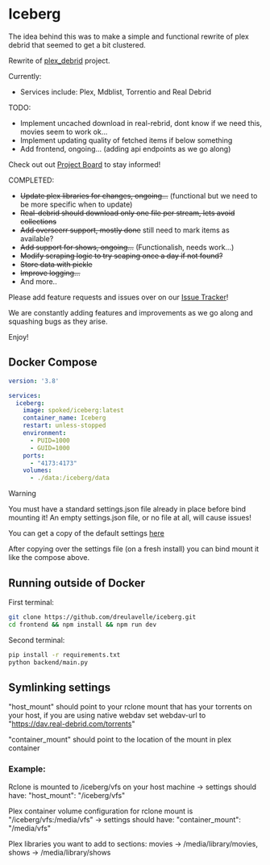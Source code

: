 # Iceberg

The idea behind this was to make a simple and functional rewrite of plex debrid that seemed to get a bit clustered.

Rewrite of [plex_debrid](https://github.com/itsToggle/plex_debrid) project.

Currently:
- Services include: Plex, Mdblist, Torrentio and Real Debrid

TODO:
- Implement uncached download in real-rebrid, dont know if we need this, movies seem to work ok...
- Implement updating quality of fetched items if below something
- Add frontend, ongoing... (adding api endpoints as we go along)

Check out out [Project Board](https://github.com/users/dreulavelle/projects/2) to stay informed!

COMPLETED:
- ~~Update plex libraries for changes, ongoing...~~ (functional but we need to be more specific when to update)
- ~~Real-debrid should download only one file per stream, lets avoid collections~~
- ~~Add overseerr support, mostly done~~ still need to mark items as available?
- ~~Add support for shows, ongoing...~~ (Functionalish, needs work...)
- ~~Modify scraping logic to try scaping once a day if not found?~~
- ~~Store data with pickle~~
- ~~Improve logging...~~
- And more..

Please add feature requests and issues over on our [Issue Tracker](https://github.com/dreulavelle/iceberg/issues)!

We are constantly adding features and improvements as we go along and squashing bugs as they arise.

Enjoy!

## Docker Compose

```yml
version: '3.8'

services:
  iceberg:
    image: spoked/iceberg:latest
    container_name: Iceberg
    restart: unless-stopped
    environment:
      - PUID=1000
      - GUID=1000
    ports:
      - "4173:4173"
    volumes:
      - ./data:/iceberg/data
```

> [!WARNING]  
> You must have a standard settings.json file already in place before bind mounting it!
> An empty settings.json file, or no file at all, will cause issues!

You can get a copy of the default settings [here](https://raw.githubusercontent.com/dreulavelle/iceberg/main/backend/utils/default_settings.json)

After copying over the settings file (on a fresh install) you can bind mount it like the compose above.

## Running outside of Docker

First terminal:

```sh
git clone https://github.com/dreulavelle/iceberg.git
cd frontend && npm install && npm run dev
```

Second terminal:

```sh
pip install -r requirements.txt
python backend/main.py
```

## Symlinking settings
"host_mount" should point to your rclone mount that has your torrents on your host, if you are using native webdav set webdav-url to "https://dav.real-debrid.com/torrents"

"container_mount" should point to the location of the mount in plex container

### Example:
Rclone is mounted to /iceberg/vfs on your host machine -> settings should have: "host_mount": "/iceberg/vfs"

Plex container volume configuration for rclone mount is "/iceberg/vfs:/media/vfs" -> settings should have: "container_mount": "/media/vfs"

Plex libraries you want to add to sections: movies -> /media/library/movies, shows -> /media/library/shows
